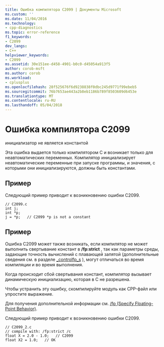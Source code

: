 ```yaml
---
title: Ошибка компилятора C2099 | Документы Microsoft
ms.custom: ''
ms.date: 11/04/2016
ms.technology:
- cpp-diagnostics
ms.topic: error-reference
f1_keywords:
- C2099
dev_langs:
- C++
helpviewer_keywords:
- C2099
ms.assetid: 30e151ee-d458-4901-b0c0-d45054a913f5
author: corob-msft
ms.author: corob
ms.workload:
- cplusplus
ms.openlocfilehash: 28f525676f6d9238838f0dbc245d9771f99ebeb5
ms.sourcegitcommit: 76b7653ae443a2b8eb1186b789f8503609d6453e
ms.translationtype: MT
ms.contentlocale: ru-RU
ms.lasthandoff: 05/04/2018
---
```

# <a name="compiler-error-c2099"></a>Ошибка компилятора C2099
инициализатор не является константой  
  
 Эта ошибка выдается только компилятором C и возникает только для неавтоматических переменных.  Компилятор инициализирует неавтоматические переменные при запуске программы, и значения, с которыми они инициализируются, должны быть константами.  
  
## <a name="example"></a>Пример  
 Следующий пример приводит к возникновению ошибки C2099.  
  
```  
// C2099.c  
int j;  
int *p;  
j = *p;   // C2099 *p is not a constant  
```  
  
## <a name="example"></a>Пример  
 Ошибка C2099 может также возникать, если компилятор не может выполнить свертывание констант в **/fp:strict** , так как параметры среды, задающие точность вычислений с плавающей запятой (дополнительные сведения см. в разделе [_controlfp_s](../../c-runtime-library/reference/controlfp-s.md) ), могут отличаться во время компиляции и во время выполнения.  
  
 Когда происходит сбой свертывания констант, компилятор вызывает динамическую инициализацию, которая в С не разрешена.  
  
 Чтобы устранить эту ошибку, скомпилируйте модуль как CPP-файл или упростите выражение.  
  
 Для получения дополнительной информации см. [/fp (Specify Floating-Point Behavior)](../../build/reference/fp-specify-floating-point-behavior.md).  
  
 Следующий пример приводит к возникновению ошибки C2099.  
  
```  
// C2099_2.c  
// compile with: /fp:strict /c  
float X = 2.0 - 1.0;   // C2099  
float X2 = 1.0;   // OK  
```